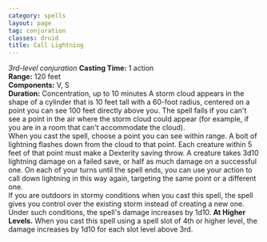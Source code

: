 ```yaml
---
category: spells
layout: page
tag: conjuration
classes: druid
title: Call Lightning 
---
```

_3rd-level conjuration_ 
**Casting Time:** 1 action    
**Range:** 120 feet   
**Components:** V, S    
**Duration:** Concentration, up to 10 minutes 
A storm cloud appears in the shape of a cylinder that is 10 feet tall with a 60-foot radius, centered on a point you can see 100 feet directly above you. The spell fails if you can't see a point in the air where the storm cloud could appear (for example, if you are in a room that can't accommodate the cloud).    
When you cast the spell, choose a point you can see within range. A bolt of lightning flashes down from the cloud to that point. Each creature within 5 feet of that point must make a Dexterity saving throw. A creature takes 3d10 lightning damage on a failed save, or half as much damage on a successful one. On each of your turns until the spell ends, you can use your action to call down lightning in this way again, targeting the same point or a different one.    
If you are outdoors in stormy conditions when you cast this spell, the spell gives you control over the existing storm instead of creating a new one. Under such conditions, the spell's damage increases by 1d10. 
**At Higher Levels.** When you cast this spell using a spell slot of 4th or higher level, the damage increases by 1d10 for each slot level above 3rd. 